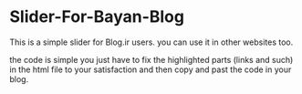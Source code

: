 # Slider-For-Bayan-Blog
This is a simple slider for Blog.ir users. you can use it in other websites too.

the code is simple you just have to fix the highlighted parts (links and such) in the html file to your satisfaction and then copy and past the code in your blog.


